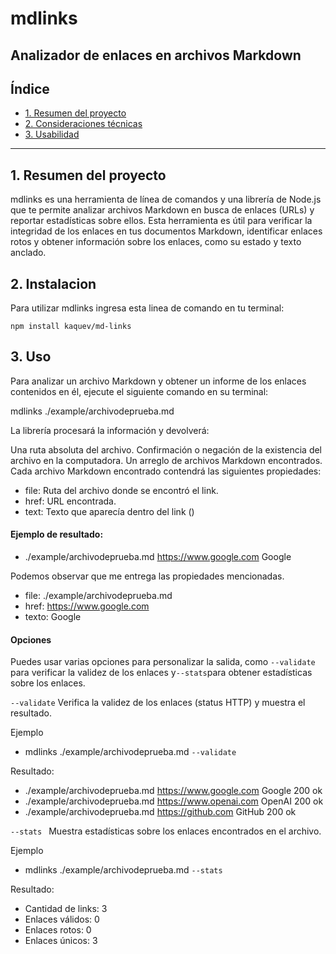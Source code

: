 # mdlinks

## Analizador de enlaces en archivos Markdown

## Índice

- [1. Resumen del proyecto](#1-resumen-del-proyecto)
- [2. Consideraciones técnicas](#2-Instalacion)
- [3. Usabilidad](#3-Uso)

---

## 1. Resumen del proyecto

mdlinks es una herramienta de línea de comandos y una librería de Node.js que te permite analizar archivos Markdown en busca de enlaces (URLs) y reportar estadísticas sobre ellos. Esta herramienta es útil para verificar la integridad de los enlaces en tus documentos Markdown, identificar enlaces rotos y obtener información sobre los enlaces, como su estado y texto anclado.

## 2. Instalacion

Para utilizar mdlinks ingresa esta linea de comando en tu terminal:

`npm install kaquev/md-links`

## 3. Uso

Para analizar un archivo Markdown y obtener un informe de los enlaces contenidos en él, ejecute el siguiente comando en su terminal:

mdlinks ./example/archivodeprueba.md

La librería procesará la información y devolverá:

Una ruta absoluta del archivo.
Confirmación o negación de la existencia del archivo en la computadora.
Un arreglo de archivos Markdown encontrados.
Cada archivo Markdown encontrado contendrá las siguientes propiedades:

- file: Ruta del archivo donde se encontró el link.
- href: URL encontrada.
- text: Texto que aparecía dentro del link (<a>)

#### Ejemplo de resultado:

- ./example/archivodeprueba.md https://www.google.com Google

Podemos observar que me entrega las propiedades mencionadas.

- file: ./example/archivodeprueba.md
- href: https://www.google.com
- texto: Google

#### Opciones

Puedes usar varias opciones para personalizar la salida, como `--validate `para verificar la validez de los enlaces y`--stats`para obtener estadísticas sobre los enlaces.

`--validate` Verifica la validez de los enlaces (status HTTP) y muestra el resultado.

Ejemplo

- mdlinks ./example/archivodeprueba.md `--validate`

Resultado:

- ./example/archivodeprueba.md https://www.google.com Google 200 ok
- ./example/archivodeprueba.md https://www.openai.com OpenAI 200 ok
- ./example/archivodeprueba.md https://github.com GitHub 200 ok

`--stats ` Muestra estadísticas sobre los enlaces encontrados en el archivo.

Ejemplo

- mdlinks ./example/archivodeprueba.md `--stats`

Resultado:

- Cantidad de links: 3
- Enlaces válidos: 0
- Enlaces rotos: 0
- Enlaces únicos: 3
